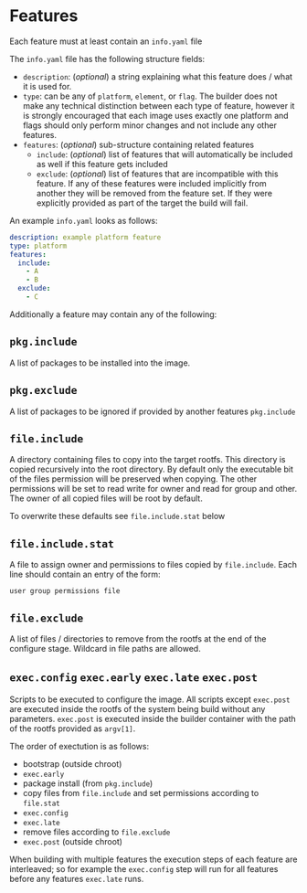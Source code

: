 # Features

Each feature must at least contain an `info.yaml` file

The `info.yaml` file has the following structure fields:

- `description`: (*optional*) a string explaining what this feature does / what it is used for.
- `type`: can be any of `platform`, `element`, or `flag`. The builder does not make any technical distinction between each type of feature, however it is strongly encouraged that each image uses exactly one platform and flags should only perform minor changes and not include any other features.
- `features`: (*optional*) sub-structure containing related features
	- `include`: (*optional*) list of features that will automatically be included as well if this feature gets included
	- `exclude`: (*optional*) list of features that are incompatible with this feature. If any of these features were included implicitly from another they will be removed from the feature set. If they were explicitly provided as part of the target the build will fail.

An example `info.yaml` looks as follows:

```yaml
description: example platform feature
type: platform
features:
  include:
    - A
    - B
  exclude:
    - C
```

Additionally a feature may contain any of the following:

## `pkg.include`

A list of packages to be installed into the image.

## `pkg.exclude`

A list of packages to be ignored if provided by another features `pkg.include`

## `file.include`

A directory containing files to copy into the target rootfs.
This directory is copied recursively into the root directory.
By default only the executable bit of the files permission will be preserved when copying.
The other permissions will be set to read write for owner and read for group and other.
The owner of all copied files will be root by default.

To overwrite these defaults see `file.include.stat` below

## `file.include.stat`

A file to assign owner and permissions to files copied by `file.include`.
Each line should contain an entry of the form:

```
user group permissions file
```

## `file.exclude`

A list of files / directories to remove from the rootfs at the end of the configure stage.
Wildcard in file paths are allowed.

## `exec.config` `exec.early` `exec.late` `exec.post`

Scripts to be executed to configure the image.
All scripts except `exec.post` are executed inside the rootfs of the system being build without any parameters.
`exec.post` is executed inside the builder container with the path of the rootfs provided as `argv[1]`.

The order of exectution is as follows:

- bootstrap (outside chroot)
- `exec.early`
- package install (from `pkg.include`)
- copy files from `file.include` and set permissions according to `file.stat`
- `exec.config`
- `exec.late`
- remove files according to `file.exclude`
- `exec.post` (outside chroot)

When building with multiple features the execution steps of each feature are interleaved; so for example the `exec.config` step will run for all features before any features `exec.late` runs.
